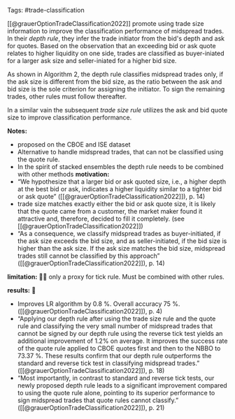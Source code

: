 Tags: #trade-classification 

[[@grauerOptionTradeClassification2022]] promote using trade size information to improve the classification performance of midspread trades. In their *depth rule*, they infer the trade initiator from the bid's depth and ask for quotes. Based on the observation that an exceeding bid or ask quote relates to higher liquidity on one side, trades are classified as buyer-iniated for a larger ask size and seller-iniated for a higher bid size.

As shown in Algorithm 2, the depth rule classifies midspread trades only, if the ask size is different from the bid size, as the ratio between the ask and bid size is the sole criterion for assigning the initiator. To sign the remaining trades, other rules must follow thereafter.

In a similar vain the subsequent *trade size rule* utilizes the ask and bid quote size to improve classification performance.

**Notes:**
- proposed on the CBOE and ISE dataset
- Alternative to handle midspread trades, that can not be classified using the quote rule.
- In the spirit of stacked ensembles the depth rule needs to be combined with other methods
**motivation:**
- “We hypothesize that a larger bid or ask quoted size, i.e., a higher depth at the best bid or ask, indicates a higher liquidity similar to a tighter bid or ask quote” ([[@grauerOptionTradeClassification2022]]), p. 14)
- trade size matches exactly either the bid or ask quote size, it is likely that the quote came from a customer, the market maker found it attractive and, therefore, decided to fill it completely. (see [[@grauerOptionTradeClassification2022]])
- “As a consequence, we classify midspread trades as buyer-initiated, if the ask size exceeds the bid size, and as seller-initiated, if the bid size is higher than the ask size. If the ask size matches the bid size, midspread trades still cannot be classified by this approach” ([[@grauerOptionTradeClassification2022]]), p. 14)

**limitation:** 👩‍🚒 only a proxy for tick rule. Must be combined with other rules.

**results:** 💸
- Improves LR algorithm by 0.8 %. Overall accuracy 75 %. ([[@grauerOptionTradeClassification2022]]), p. 4)
- “Applying our depth rule after using the trade size rule and the quote rule and classifying the very small number of midspread trades that cannot be signed by our depth rule using the reverse tick test yields an additional improvement of 1.2% on average. It improves the success rate of the quote rule applied to CBOE quotes first and then to the NBBO to 73.37 %. These results confirm that our depth rule outperforms the standard and reverse tick test in classifying midspread trades.” ([[@grauerOptionTradeClassification2022]]), p. 18)
- “Most importantly, in contrast to standard and reverse tick tests, our newly proposed depth rule leads to a significant improvement compared to using the quote rule alone, pointing to its superior performance to sign midspread trades that quote rules cannot classify.” ([[@grauerOptionTradeClassification2022]]), p. 21)